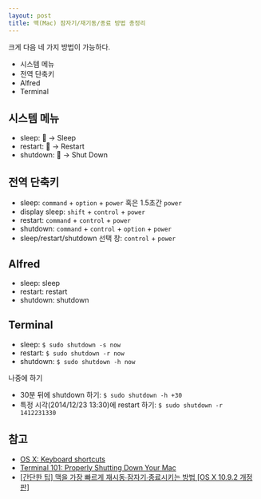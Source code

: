 ```yaml
---
layout: post
title: 맥(Mac) 잠자기/재기동/종료 방법 총정리
---
```


크게 다음 네 가지 방법이 가능하다.

- 시스템 메뉴
- 전역 단축키
- Alfred
- Terminal

## 시스템 메뉴

- sleep:  -> Sleep
- restart:  -> Restart
- shutdown:  -> Shut Down


## 전역 단축키

- sleep: `command` + `option` + `power` 혹은 1.5초간 `power`
- display sleep: `shift` + `control` + `power`
- restart: `command` + `control` + `power`
- shutdown: `command` + `control` + `option` + `power`
- sleep/restart/shutdown 선택 창: `control` + `power`


## Alfred

- sleep: sleep
- restart: restart
- shutdown: shutdown


## Terminal

- sleep: `$ sudo shutdown -s now`
- restart: `$ sudo shutdown -r now`
- shutdown: `$ sudo shutdown -h now`

나중에 하기

- 30분 뒤에 shutdown 하기: `$ sudo shutdown -h +30`
- 특정 시각(2014/12/23 13:30)에 restart 하기: `$ sudo shutdown -r 1412231330`


## 참고

- [OS X: Keyboard shortcuts](http://support.apple.com/en-us/HT201236)
- [Terminal 101: Properly Shutting Down Your Mac
](http://www.maclife.com/article/columns/terminal_101_properly_shutting_down_your_mac)
- [[간단한 팁] 맥을 가장 빠르게 재시동∙잠자기∙종료시키는 방법 [OS X 10.9.2 개정판]](http://macnews.tistory.com/841)
